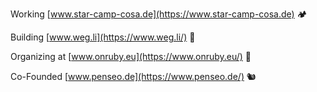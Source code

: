 Working [www.star-camp-cosa.de](https://www.star-camp-cosa.de) 🏕

Building [www.weg.li](https://www.weg.li/) 📸

Organizing at [www.onruby.eu](https://www.onruby.eu/) 💎 

Co-Founded [www.penseo.de](https://www.penseo.de/) 🐿
